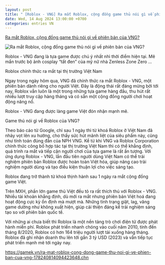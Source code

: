 ```yaml
---
layout: post
title: " [Roblox - VNG] Ra mắt Roblox, cộng đồng game thủ nói gì về phiên bản của VNG?"
date: Wed, 14 Aug 2024 13:00:00 +0700
categories: entries VN
---
```

[Ra mắt Roblox, cộng đồng game thủ nói gì về phiên bản của VNG?](https://gamek.vn/ra-mat-roblox-cong-dong-game-thu-noi-gi-ve-phien-ban-cua-vng-178240814094423648.chn)

![Ra mắt Roblox, cộng đồng game thủ nói gì về phiên bản của VNG?](https://gamek.mediacdn.vn/zoom/600_315/133514250583805952/2024/8/14/roblox-vng-chinh-thuc-ra-mat-tai-viet-nam-4-1723603243026-17236032433201281750301-0-69-675-1149-crop-17236033784941018429424.jpg)

Roblox - VNG đang là tựa game được chú ý nhất nhì thời điểm hiện tại. Mê mẩn trước bộ ảnh cosplay “tất đen” của mỹ nữ nhà Zenless Zone Zero ...

Roblox chính thức ra mắt tại thị trường Việt Nam

Ngay trong ngày hôm qua, VNG đã chính thức ra mắt Roblox - VNG, một phiên bản dành riêng cho người Việt. Đây là động thái rất đáng mừng bởi tới nay, Roblox vẫn luôn là một trong những tựa game hàng đầu, thu hút rất nhiều lượt truy cập hàng tháng và có sẵn một cộng đồng người chơi hoạt động năng nổ.

Roblox - VNG đang được làng game Việt đón nhận mạnh mẽ.

Game thủ nói gì về Roblox của VNG?

Theo báo cáo từ Google, chỉ sau 1 ngày thì từ khoá Roblox ở Việt Nam đã nhảy vọt lên xu hướng, cho thấy sức hút mãnh liệt của siêu phẩm này, cũng như tính toán đúng đắn của NPH VNG. Kể từ khi VNG và Roblox Corporation chính thức công bố hợp tác tại thị trường Việt Nam thì có thể khẳng định, quá trình ra mắt và tiếp cận người chơi của tựa game là rất ấn tượng. Với ứng dụng Roblox - VNG, lần đầu tiên người dùng Việt Nam có thể trải nghiệm phiên bản Roblox được hoàn toàn Việt hóa, giúp nâng cao trải nghiệm người dùng và tạo điều kiện thuận lợi cho việc sáng tạo.

Roblox đang trở thành từ khoá thịnh hành sau 1 ngày ra mắt cộng đồng game Việt.

Trên MXH, phần lớn game thủ Việt đều tỏ ra rất thích thú với Roblox - VNG. Nhiều tài khoản khẳng định, dù mới ra mắt nhưng phiên bản Việt hoá đang hoạt động cực kỳ ổn định mà mượt mà. Những tình trạng giật, lag, văng game dường như không xuất hiện, giúp cải thiện đáng kể trải nghiệm sáng tạo so với phiên bản quốc tế.

Với những ai chưa biết thì Roblox là một nền tảng trò chơi điện tử được phát hành miễn phí. Roblox phát triển nhanh chóng vào cuối năm 2010, tính đến tháng 8/2020, Roblox có hơn 164 triệu người lượt tải xuống hàng tháng. Roblox đã ghi nhận doanh thu lên tới gần 3 tỷ USD (2023) và vẫn tiếp tục phát triển mạnh mẽ tới ngày nay.

https://gamek.vn/ra-mat-roblox-cong-dong-game-thu-noi-gi-ve-phien-ban-cua-vng-178240814094423648.chn

